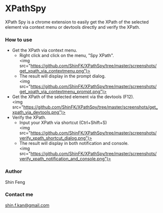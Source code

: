 XPathSpy
========

XPath Spy is a chrome extension to easily get the XPath of the selected element via context menu or devtools directly and verify the XPath.

### How to use
* Get the XPath via context menu.<br />
	* Right click and click on the menu, "Spy XPath".<br />
	<img src="https://github.com/ShinFK/XPathSpy/tree/master/screenshots/get_xpath_via_contextmenu.png")></img><br />
	* The result will display in the prompt dialog.<br />
	<img src="https://github.com/ShinFK/XPathSpy/tree/master/screenshots/get_xpath_via_contextmenu_prompt.png")></img><br />
* Get the XPath of the selected element via the devtools (F12).<br />
<img src="https://github.com/ShinFK/XPathSpy/tree/master/screenshots/get_xpath_via_devtools.png")></img><br />
* Verify the XPath.<br />
	* Input your XPath via shortcut (Ctrl+Shift+S)<br />
	<img src="https://github.com/ShinFK/XPathSpy/tree/master/screenshots/verify_xpath_shortcut_dialog.png")></img>
	* The result will display in both notification and console.<br />
	<img src="https://github.com/ShinFK/XPathSpy/tree/master/screenshots/verify_xpath_notification_and_console.png")></img>


### Author
Shin Feng

### Contact me
<a href="Mailto:shin.f.kan@gmail.com">shin.f.kan@gmail.com</a>
